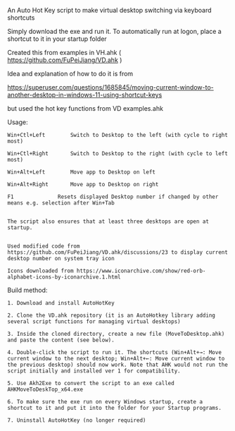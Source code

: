  An Auto Hot Key script to make virtual desktop switching via keyboard shortcuts
 
 Simply download the exe and run it.
 To automatically run at logon, place a shortcut to it in your startup folder
 
 Created this from examples in VH.ahk ( https://github.com/FuPeiJiang/VD.ahk )
 
 Idea and explanation of how to do it is from
 
 https://superuser.com/questions/1685845/moving-current-window-to-another-desktop-in-windows-11-using-shortcut-keys 
 
 but used the hot key functions from VD examples.ahk
 
 
 Usage:
 
    Win+Ctl+Left		Switch to Desktop to the left (with cycle to right most)
    
    Win+Ctl+Right		Switch to Desktop to the right (with cycle to left most)
    
    Win+Alt+Left		Move app to Desktop on left
    
    Win+Alt+Right		Move app to Desktop on right
    
    F1				Resets displayed Desktop number if changed by other means e.g. selection after Win+Tab
    

    The script also ensures that at least three desktops are open at startup.
    

    Used modified code from https://github.com/FuPeiJiang/VD.ahk/discussions/23 to display current desktop number on system tray icon
	
    Icons downloaded from https://www.iconarchive.com/show/red-orb-alphabet-icons-by-iconarchive.1.html

 
 Build method:
 
	1. Download and install AutoHotKey
	
	2. Clone the VD.ahk repository (it is an AutoHotkey library adding several script functions for managing virtual desktops)
	
	3. Inside the cloned directory, create a new file (MoveToDesktop.ahk) and paste the content (see below).
	
	4. Double-click the script to run it. The shortcuts (Win+Alt+→: Move current window to the next desktop; Win+Alt+←: Move current window to the previous desktop) should now work. Note that AHK would not run the script initially and installed ver 1 for compatibility.
	
	5. Use Akh2Exe to convert the script to an exe called AHKMoveToDeskTop_x64.exe
	
	6. To make sure the exe run on every Windows startup, create a shortcut to it and put it into the folder for your Startup programs. 
	
	7. Uninstall AutoHotKey (no longer required)
	




